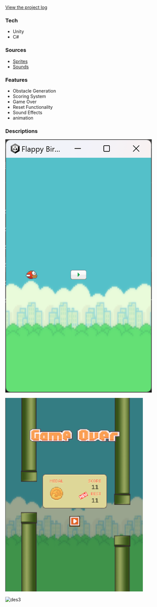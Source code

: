 [View the project log](https://henrychung98.github.io/project/flappyBirdClone/)

### Tech
- Unity
- C#

### Sources
- [Sprites](https://www.spriters-resource.com/fullview/59894/)
- [Sounds](https://pixabay.com/sound-effects/)
  
### Features
- Obstacle Generation
- Scoring System
- Game Over
- Reset Functionality
- Sound Effects
- animation

### Descriptions

![des1](/descriptions/des1.png)

![des2](/descriptions/des2.png)

![des3](/descriptions/des3.gif)
